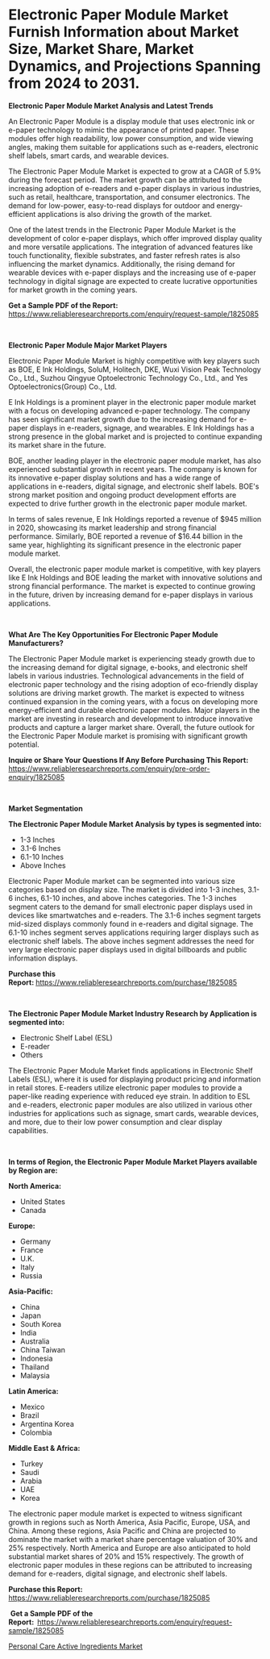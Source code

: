 <p><h1>Electronic Paper Module Market Furnish Information about Market Size, Market Share, Market Dynamics, and Projections Spanning from 2024 to 2031.</h1></p><p><strong>Electronic Paper Module Market Analysis and Latest Trends</strong></p>
<p><p>An Electronic Paper Module is a display module that uses electronic ink or e-paper technology to mimic the appearance of printed paper. These modules offer high readability, low power consumption, and wide viewing angles, making them suitable for applications such as e-readers, electronic shelf labels, smart cards, and wearable devices.</p><p>The Electronic Paper Module Market is expected to grow at a CAGR of 5.9% during the forecast period. The market growth can be attributed to the increasing adoption of e-readers and e-paper displays in various industries, such as retail, healthcare, transportation, and consumer electronics. The demand for low-power, easy-to-read displays for outdoor and energy-efficient applications is also driving the growth of the market.</p><p>One of the latest trends in the Electronic Paper Module Market is the development of color e-paper displays, which offer improved display quality and more versatile applications. The integration of advanced features like touch functionality, flexible substrates, and faster refresh rates is also influencing the market dynamics. Additionally, the rising demand for wearable devices with e-paper displays and the increasing use of e-paper technology in digital signage are expected to create lucrative opportunities for market growth in the coming years.</p></p>
<p><strong>Get a Sample PDF of the Report:&nbsp;</strong> <a href="https://www.reliableresearchreports.com/enquiry/request-sample/1825085">https://www.reliableresearchreports.com/enquiry/request-sample/1825085</a></p>
<p>&nbsp;</p>
<p><strong>Electronic Paper Module Major Market Players</strong></p>
<p><p>Electronic Paper Module Market is highly competitive with key players such as BOE, E Ink Holdings, SoluM, Holitech, DKE, Wuxi Vision Peak Technology Co., Ltd., Suzhou Qingyue Optoelectronic Technology Co., Ltd., and Yes Optoelectronics(Group) Co., Ltd.</p><p>E Ink Holdings is a prominent player in the electronic paper module market with a focus on developing advanced e-paper technology. The company has seen significant market growth due to the increasing demand for e-paper displays in e-readers, signage, and wearables. E Ink Holdings has a strong presence in the global market and is projected to continue expanding its market share in the future.</p><p>BOE, another leading player in the electronic paper module market, has also experienced substantial growth in recent years. The company is known for its innovative e-paper display solutions and has a wide range of applications in e-readers, digital signage, and electronic shelf labels. BOE's strong market position and ongoing product development efforts are expected to drive further growth in the electronic paper module market.</p><p>In terms of sales revenue, E Ink Holdings reported a revenue of $945 million in 2020, showcasing its market leadership and strong financial performance. Similarly, BOE reported a revenue of $16.44 billion in the same year, highlighting its significant presence in the electronic paper module market.</p><p>Overall, the electronic paper module market is competitive, with key players like E Ink Holdings and BOE leading the market with innovative solutions and strong financial performance. The market is expected to continue growing in the future, driven by increasing demand for e-paper displays in various applications.</p></p>
<p>&nbsp;</p>
<p><strong>What Are The Key Opportunities For Electronic Paper Module Manufacturers?</strong></p>
<p><p>The Electronic Paper Module market is experiencing steady growth due to the increasing demand for digital signage, e-books, and electronic shelf labels in various industries. Technological advancements in the field of electronic paper technology and the rising adoption of eco-friendly display solutions are driving market growth. The market is expected to witness continued expansion in the coming years, with a focus on developing more energy-efficient and durable electronic paper modules. Major players in the market are investing in research and development to introduce innovative products and capture a larger market share. Overall, the future outlook for the Electronic Paper Module market is promising with significant growth potential.</p></p>
<p><strong>Inquire or Share Your Questions If Any Before Purchasing This Report:</strong> <a href="https://www.reliableresearchreports.com/enquiry/pre-order-enquiry/1825085">https://www.reliableresearchreports.com/enquiry/pre-order-enquiry/1825085</a></p>
<p>&nbsp;</p>
<p><strong>Market Segmentation</strong></p>
<p><strong>The Electronic Paper Module Market Analysis by types is segmented into:</strong></p>
<p><ul><li>1-3 Inches</li><li>3.1-6 Inches</li><li>6.1-10 Inches</li><li>Above Inches</li></ul></p>
<p><p>Electronic Paper Module market can be segmented into various size categories based on display size. The market is divided into 1-3 inches, 3.1-6 inches, 6.1-10 inches, and above inches categories. The 1-3 inches segment caters to the demand for small electronic paper displays used in devices like smartwatches and e-readers. The 3.1-6 inches segment targets mid-sized displays commonly found in e-readers and digital signage. The 6.1-10 inches segment serves applications requiring larger displays such as electronic shelf labels. The above inches segment addresses the need for very large electronic paper displays used in digital billboards and public information displays.</p></p>
<p><strong>Purchase this Report:&nbsp;</strong><a href="https://www.reliableresearchreports.com/purchase/1825085">https://www.reliableresearchreports.com/purchase/1825085</a></p>
<p>&nbsp;</p>
<p><strong>The Electronic Paper Module Market Industry Research by Application is segmented into:</strong></p>
<p><ul><li>Electronic Shelf Label (ESL)</li><li>E-reader</li><li>Others</li></ul></p>
<p><p>The Electronic Paper Module Market finds applications in Electronic Shelf Labels (ESL), where it is used for displaying product pricing and information in retail stores. E-readers utilize electronic paper modules to provide a paper-like reading experience with reduced eye strain. In addition to ESL and e-readers, electronic paper modules are also utilized in various other industries for applications such as signage, smart cards, wearable devices, and more, due to their low power consumption and clear display capabilities.</p></p>
<p>&nbsp;</p>
<p><strong>In terms of Region, the Electronic Paper Module Market Players available by Region are:</strong></p>
<p>
    <p> <strong> North America: </strong>
        <ul>
            <li>United States</li>
            <li>Canada</li>
        </ul>
        </p> 
    <p> <strong> Europe: </strong>
        <ul>
            <li>Germany</li>
            <li>France</li>
            <li>U.K.</li>
            <li>Italy</li>
            <li>Russia</li>
        </ul>
        </p> 
    <p> <strong> Asia-Pacific: </strong>
        <ul>
            <li>China</li>
            <li>Japan</li>
            <li>South Korea</li>
            <li>India</li>
            <li>Australia</li>
            <li>China Taiwan</li>
            <li>Indonesia</li>
            <li>Thailand</li>
            <li>Malaysia</li>
        </ul>
        </p> 
    <p> <strong> Latin America: </strong>
        <ul>
            <li>Mexico</li>
            <li>Brazil</li>
            <li>Argentina Korea</li>
            <li>Colombia</li>
        </ul>
        </p> 
    <p> <strong> Middle East & Africa: </strong>
        <ul>
            <li>Turkey</li>
            <li>Saudi</li>
            <li>Arabia</li>
            <li>UAE</li>
            <li>Korea</li>
        </ul>
    </p>
    </p>
<p><p>The electronic paper module market is expected to witness significant growth in regions such as North America, Asia Pacific, Europe, USA, and China. Among these regions, Asia Pacific and China are projected to dominate the market with a market share percentage valuation of 30% and 25% respectively. North America and Europe are also anticipated to hold substantial market shares of 20% and 15% respectively. The growth of electronic paper modules in these regions can be attributed to increasing demand for e-readers, digital signage, and electronic shelf labels.</p></p>
<p><strong>Purchase this Report: </strong><a href="https://www.reliableresearchreports.com/purchase/1825085">https://www.reliableresearchreports.com/purchase/1825085</a></p>
<p>&nbsp;<strong>Get a Sample PDF of the Report:&nbsp;&nbsp;</strong><a href="https://www.reliableresearchreports.com/enquiry/request-sample/1825085">https://www.reliableresearchreports.com/enquiry/request-sample/1825085</a></p>
<p><strong></strong></p>
<p><p><a href="https://shimmer-gardenia-37a.notion.site/Personal-Care-Active-Ingredients-Market-Research-Report-Forecasted-for-Period-from-2024-2031-by-M-9c4a14fbec3f40afa9b5dbaa45ae74fd">Personal Care Active Ingredients Market</a></p></p>